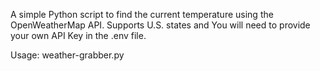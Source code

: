 A simple Python script to find the current temperature using the OpenWeatherMap API. Supports U.S. states and You will need to provide your own API Key in the .env file.

Usage: weather-grabber.py